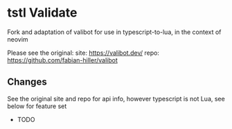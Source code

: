 # tstl Validate

Fork and adaptation of valibot for use in typescript-to-lua, in the context of neovim

Please see the original:
site: https://valibot.dev/
repo: https://github.com/fabian-hiller/valibot

## Changes

See the original site and repo for api info, however typescript is not Lua, see below for feature set

- TODO
